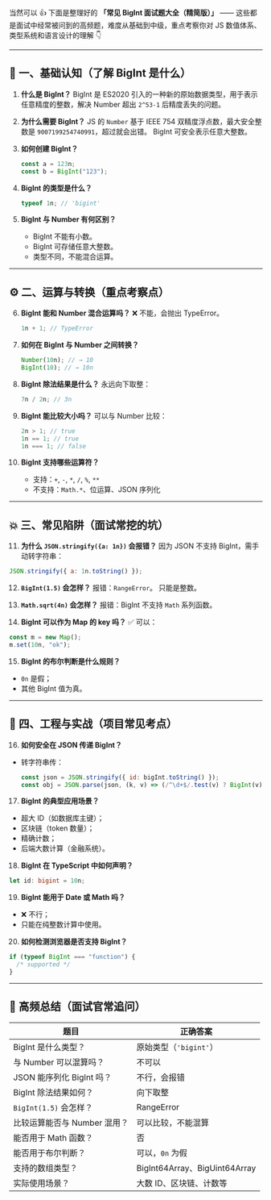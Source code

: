 当然可以 👍
下面是整理好的 **「常见 BigInt 面试题大全（精简版）」** —— 这些都是面试中经常被问到的高频题，难度从基础到中级，重点考察你对 JS 数值体系、类型系统和语言设计的理解 👇

---

## 🧩 一、基础认知（了解 BigInt 是什么）

1. **什么是 BigInt？**
   BigInt 是 ES2020 引入的一种新的原始数据类型，用于表示任意精度的整数，解决 Number 超出 `2^53-1` 后精度丢失的问题。

2. **为什么需要 BigInt？**
   JS 的 `Number` 基于 IEEE 754 双精度浮点数，最大安全整数是 `9007199254740991`，超过就会出错。
   BigInt 可安全表示任意大整数。

3. **如何创建 BigInt？**

   ```js
   const a = 123n;
   const b = BigInt("123");
   ```

4. **BigInt 的类型是什么？**

   ```js
   typeof 1n; // 'bigint'
   ```

5. **BigInt 与 Number 有何区别？**

   - BigInt 不能有小数。
   - BigInt 可存储任意大整数。
   - 类型不同，不能混合运算。

---

## ⚙️ 二、运算与转换（重点考察点）

6. **BigInt 能和 Number 混合运算吗？**
   ❌ 不能，会抛出 TypeError。

   ```js
   1n + 1; // TypeError
   ```

7. **如何在 BigInt 与 Number 之间转换？**

   ```js
   Number(10n); // → 10
   BigInt(10); // → 10n
   ```

8. **BigInt 除法结果是什么？**
   永远向下取整：

   ```js
   7n / 2n; // 3n
   ```

9. **BigInt 能比较大小吗？**
   可以与 Number 比较：

   ```js
   2n > 1; // true
   1n == 1; // true
   1n === 1; // false
   ```

10. **BigInt 支持哪些运算符？**

    - 支持：`+`, `-`, `*`, `/`, `%`, `**`
    - 不支持：`Math.*`、位运算、JSON 序列化

---

## 💥 三、常见陷阱（面试常挖的坑）

11. **为什么 `JSON.stringify({a: 1n})` 会报错？**
    因为 JSON 不支持 BigInt，需手动转字符串：

```js
JSON.stringify({ a: 1n.toString() });
```

12. **`BigInt(1.5)` 会怎样？**
    报错：`RangeError`。
    只能是整数。

13. **`Math.sqrt(4n)` 会怎样？**
    报错：BigInt 不支持 `Math` 系列函数。

14. **BigInt 可以作为 Map 的 key 吗？**
    ✅ 可以：

```js
const m = new Map();
m.set(10n, "ok");
```

15. **BigInt 的布尔判断是什么规则？**

- `0n` 是假；
- 其他 BigInt 值为真。

---

## 🧠 四、工程与实战（项目常见考点）

16. **如何安全在 JSON 传递 BigInt？**

- 转字符串传：

  ```js
  const json = JSON.stringify({ id: bigInt.toString() });
  const obj = JSON.parse(json, (k, v) => (/^\d+$/.test(v) ? BigInt(v) : v));
  ```

17. **BigInt 的典型应用场景？**

- 超大 ID（如数据库主键）；
- 区块链（token 数量）；
- 精确计数；
- 后端大数计算（金融系统）。

18. **BigInt 在 TypeScript 中如何声明？**

```ts
let id: bigint = 10n;
```

19. **BigInt 能用于 Date 或 Math 吗？**

- ❌ 不行；
- 只能在纯整数计算中使用。

20. **如何检测浏览器是否支持 BigInt？**

```js
if (typeof BigInt === "function") {
  /* supported */
}
```

---

## 🎯 高频总结（面试官常追问）

| 题目                         | 正确答案                      |
| ---------------------------- | ----------------------------- |
| BigInt 是什么类型？          | 原始类型（`'bigint'`）        |
| 与 Number 可以混算吗？       | 不可以                        |
| JSON 能序列化 BigInt 吗？    | 不行，会报错                  |
| BigInt 除法结果如何？        | 向下取整                      |
| `BigInt(1.5)` 会怎样？       | RangeError                    |
| 比较运算能否与 Number 混用？ | 可以比较，不能混算            |
| 能否用于 Math 函数？         | 否                            |
| 能否用于布尔判断？           | 可以，`0n` 为假               |
| 支持的数组类型？             | BigInt64Array、BigUint64Array |
| 实际使用场景？               | 大数 ID、区块链、计数等       |

